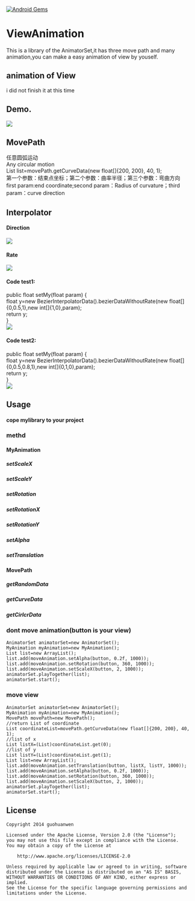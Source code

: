 [![Android Gems](http://www.android-gems.com/badge/guohuanwen/ViewAniamtion.svg?branch=master)](http://www.android-gems.com/lib/guohuanwen/ViewAniamtion)

# ViewAnimation
This is a library of the AnimatorSet,it has three move path and many animation,you can make a easy animation of view by youself.

## animation of View  
i did not finish it at this time 

## Demo. 
![](https://github.com/guohuanwen/ViewAniamtion/blob/master/sreenshots/AnimationGif.gif)   


## MovePath  
任意圆弧运动  
Any circular motion  
List list=movePath.getCurveData(new float[]{200, 200}, 40, 1);  
第一个参数：结束点坐标；第二个参数：曲率半径；第三个参数：弯曲方向  
first param:end coordinate;second param：Radius of curvature；third param：curve direction  

## Interpolator  
  
#### Direction
![](https://github.com/guohuanwen/ViewAniamtion/blob/master/sreenshots/direction.jpg)  
  
#### Rate
![](https://github.com/guohuanwen/ViewAniamtion/blob/master/sreenshots/rate.jpg)  
  
#### Code test1:  
public float setMy(float param) {  
float y=new BezierInterpolatorData().bezierDataWithoutRate(new float[]{0,0.5,1},new int[]{1,0},param);  
return y;  
}  
![](https://github.com/guohuanwen/ViewAniamtion/blob/master/sreenshots/twoLine.jpg)
  
#### Code test2:  
public float setMy(float param) {  
float y=new BezierInterpolatorData().bezierDataWithoutRate(new float[]{0,0.5,0.8,1},new int[]{0,1,0},param);  
return y;  
}  
![](https://github.com/guohuanwen/ViewAniamtion/blob/master/sreenshots/threeLine.jpg)  
  
  
  
## Usage 
#### cope mylibrary to your project
### methd
#### MyAnimation 
##### setScaleX
##### setScaleY
##### setRotation
##### setRotationX
##### setRotationY
##### setAlpha
##### setTranslation  

#### MovePath 
##### getRandomData
##### getCurveData
##### getCirlcrData

### dont move animation(button is your view)

    AnimatorSet animatorSet=new AnimatorSet();
    MyAnimation myAnimation=new MyAnimation();
    List list=new ArrayList();
    list.add(moveAnimation.setAlpha(button, 0.2f, 1000));
    list.add(moveAnimation.setRotation(button, 360, 1000));
    list.add(moveAnimation.setScaleX(button, 2, 1000));
    animatorSet.playTogether(list);
    animatorSet.start();

### move view
    AnimatorSet animatorSet=new AnimatorSet();
    MyAnimation myAnimation=new MyAnimation();
    MovePath movePath=new MovePath();
    //return List of coordinate
    List coordinateList=movePath.getCurveData(new float[]{200, 200}, 40, 1);
    //list of x
    List listX=(List)coordinateList.get(0);
    //list of y
    List listY=(List)coordinateList.get(1);
    List list=new ArrayList();
    list.add(moveAnimation.setTranslation(button, listX, listY, 1000));
    list.add(moveAnimation.setAlpha(button, 0.2f, 1000));
    list.add(moveAnimation.setRotation(button, 360, 1000));
    list.add(moveAnimation.setScaleX(button, 2, 1000));
    animatorSet.playTogether(list);
    animatorSet.start();





## License
    Copyright 2014 guohuanwen

    Licensed under the Apache License, Version 2.0 (the "License");
    you may not use this file except in compliance with the License.
    You may obtain a copy of the License at

        http://www.apache.org/licenses/LICENSE-2.0
    
    Unless required by applicable law or agreed to in writing, software
    distributed under the License is distributed on an "AS IS" BASIS,
    WITHOUT WARRANTIES OR CONDITIONS OF ANY KIND, either express or implied.
    See the License for the specific language governing permissions and
    limitations under the License.




